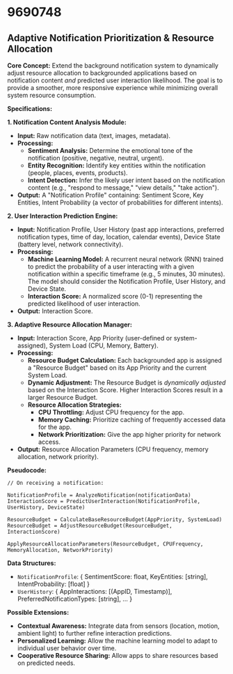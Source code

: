 # 9690748

## Adaptive Notification Prioritization & Resource Allocation

**Core Concept:** Extend the background notification system to dynamically adjust resource allocation to backgrounded applications based on notification content *and* predicted user interaction likelihood. The goal is to provide a smoother, more responsive experience while minimizing overall system resource consumption.

**Specifications:**

**1. Notification Content Analysis Module:**

*   **Input:** Raw notification data (text, images, metadata).
*   **Processing:**
    *   **Sentiment Analysis:** Determine the emotional tone of the notification (positive, negative, neutral, urgent).
    *   **Entity Recognition:** Identify key entities within the notification (people, places, events, products).
    *   **Intent Detection:**  Infer the likely user intent based on the notification content (e.g., "respond to message," "view details," "take action").
*   **Output:**  A "Notification Profile" containing: Sentiment Score, Key Entities, Intent Probability (a vector of probabilities for different intents).

**2. User Interaction Prediction Engine:**

*   **Input:**  Notification Profile, User History (past app interactions, preferred notification types, time of day, location, calendar events), Device State (battery level, network connectivity).
*   **Processing:**
    *   **Machine Learning Model:** A recurrent neural network (RNN) trained to predict the probability of a user interacting with a given notification within a specific timeframe (e.g., 5 minutes, 30 minutes).  The model should consider the Notification Profile, User History, and Device State.
    *   **Interaction Score:** A normalized score (0-1) representing the predicted likelihood of user interaction.
*   **Output:** Interaction Score.

**3. Adaptive Resource Allocation Manager:**

*   **Input:** Interaction Score, App Priority (user-defined or system-assigned), System Load (CPU, Memory, Battery).
*   **Processing:**
    *   **Resource Budget Calculation:**  Each backgrounded app is assigned a "Resource Budget" based on its App Priority and the current System Load.
    *   **Dynamic Adjustment:** The Resource Budget is *dynamically adjusted* based on the Interaction Score.  Higher Interaction Scores result in a larger Resource Budget.
    *   **Resource Allocation Strategies:**
        *   **CPU Throttling:** Adjust CPU frequency for the app.
        *   **Memory Caching:** Prioritize caching of frequently accessed data for the app.
        *   **Network Prioritization:**  Give the app higher priority for network access.
*   **Output:** Resource Allocation Parameters (CPU frequency, memory allocation, network priority).

**Pseudocode:**

```
// On receiving a notification:

NotificationProfile = AnalyzeNotification(notificationData)
InteractionScore = PredictUserInteraction(NotificationProfile, UserHistory, DeviceState)

ResourceBudget = CalculateBaseResourceBudget(AppPriority, SystemLoad)
ResourceBudget = AdjustResourceBudget(ResourceBudget, InteractionScore)

ApplyResourceAllocationParameters(ResourceBudget, CPUFrequency, MemoryAllocation, NetworkPriority)
```

**Data Structures:**

*   `NotificationProfile`: { SentimentScore: float, KeyEntities: [string], IntentProbability: [float] }
*   `UserHistory`: { AppInteractions: [(AppID, Timestamp)], PreferredNotificationTypes: [string], ... }

**Possible Extensions:**

*   **Contextual Awareness:** Integrate data from sensors (location, motion, ambient light) to further refine interaction predictions.
*   **Personalized Learning:** Allow the machine learning model to adapt to individual user behavior over time.
*   **Cooperative Resource Sharing:** Allow apps to share resources based on predicted needs.